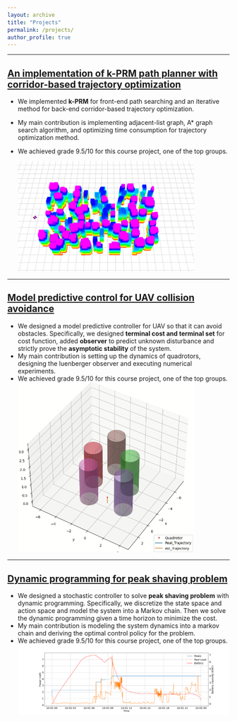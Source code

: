 ```yaml
---
layout: archive
title: "Projects"
permalink: /projects/
author_profile: true
---
```

---
## [An implementation of k-PRM path planner with corridor-based trajectory optimization](https://github.com/edmundwsy/RO47005-PDM-Final)
- We implemented **k-PRM** for front-end path searching and an iterative method for back-end
corridor-based trajectory optimization. 
- My main contribution is implementing adjacent-list
graph, A* graph search algorithm, and optimizing time consumption for trajectory optimization method.
- We achieved grade 9.5/10 for this course project, one of the top groups.

  <img src="/images/kprm.gif" width="400" class="center"/>

---
## [Model predictive control for UAV collision avoidance](https://github.com/smoggy-P/MPC-Collision-Avoidance)
- We designed a model predictive controller for UAV so that it can avoid obstacles.
Specifically, we designed **terminal cost and terminal set** for cost function, added **observer** to
predict unknown disturbance and strictly prove the **asymptotic stability** of the system.
- My main contribution is setting up the dynamics of quadrotors, designing the luenberger observer and executing numerical experiments.
- We achieved grade 9.5/10 for this course project, one of the top groups.
  <img src="/images/mpc.gif" width="400" class="center"/>
---
## [Dynamic programming for peak shaving problem](https://github.com/smoggy-P/Dynamic_Programming_Project)
- We designed a stochastic controller to solve **peak shaving problem** with dynamic
programming. Specifically, we discretize the state space and action space and model the system
into a Markov chain. Then we solve the dynamic programming given a time horizon to minimize
the cost.
- My main contribution is modeling the system dynamics into a markov chain and deriving the optimal control policy for the problem.
- We achieved grade 9.5/10 for this course project, one of the top groups.
  <img src="/images/dp.png" width="800" class="center"/>
